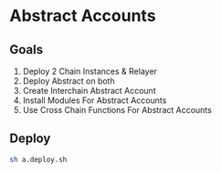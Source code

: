 # Abstract Accounts 

## Goals

1. Deploy 2 Chain Instances & Relayer
2. Deploy Abstract on both
3. Create Interchain Abstract Account 
4. Install Modules For Abstract Accounts 
5. Use Cross Chain Functions For Abstract Accounts 

## Deploy
```sh
sh a.deploy.sh
```